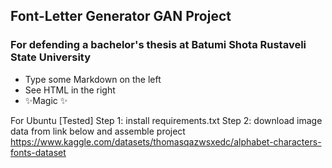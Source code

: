 
## Font-Letter Generator GAN Project 
### For defending a bachelor's thesis at Batumi Shota Rustaveli State University

- Type some Markdown on the left
- See HTML in the right
- ✨Magic ✨

For Ubuntu [Tested]
Step 1:
  install requirements.txt
Step 2:
  download image data from link below and assemble project
  https://www.kaggle.com/datasets/thomasqazwsxedc/alphabet-characters-fonts-dataset
